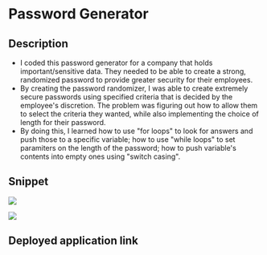 # Password Generator 

## Description

- I coded this password generator for a company that holds important/sensitive data. They needed to be able to create a strong, randomized password to provide greater security for their employees. 
- By creating the password randomizer, I was able to create extremely secure passwords using specified criteria that is decided by the employee's discretion. The problem was figuring out how to allow them to select the criteria they wanted, while also implementing the choice of length for their password.
- By doing this, I learned how to use "for loops" to look for answers and push those to a specific variable; how to use "while loops" to set paramiters on the length of the password; how to push variable's contents into empty ones using "switch casing".

## Snippet
![](repos-self\passwordGenerator\assets\images\passwordEmpty.PNG)

![](repos-self\passwordGenerator\assets\images\passwordFilled.PNG)



## Deployed application link